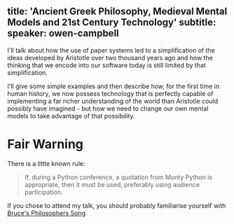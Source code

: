 title: 'Ancient Greek Philosophy, Medieval Mental Models and 21st Century Technology'
subtitle:
speaker: owen-campbell
---
I'll talk about how the use of paper systems led to a simplification of the ideas developed by Aristotle over two thousand years ago and how the thinking that we encode into our software today is still limited by that simplification.

I'll give some simple examples and then describe how, for the first time in human history, we now possess technology that is perfectly capable of implementing a far richer understanding of the world than Aristotle could possibly have imagined - but how we need to change our own mental models to take advantage of that possibility.

# Fair Warning
There is a little known rule:

> If, during a Python conference, a quotation from Monty Python is appropriate,
> then it must be used, preferably using audience participation.

If you chose to attend my talk, you should probably familiarise yourself with
[Bruce's Philosophers Song](https://en.wikipedia.org/wiki/Bruces%27_Philosophers_Song)
